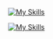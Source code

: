 [![My Skills](https://skillicons.dev/icons?i=nix,neovim,unity,blender,react,ros)](https://skillicons.dev)

[![My Skills](https://skillicons.dev/icons?i=ts,cs,python,cpp,css,lua)](https://skillicons.dev)
